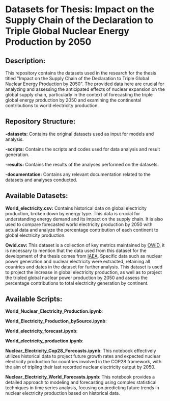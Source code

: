 # Datasets for Thesis: Impact on the Supply Chain of the Declaration to Triple Global Nuclear Energy Production by 2050

## **Description**:

This repository contains the datasets used in the research for the thesis titled "Impact on the Supply Chain of the Declaration to Triple Global Nuclear Energy Production by 2050". The provided data here are crucial for analyzing and assessing the anticipated effects of nuclear expansion on the global supply chain, particularly in the context of forecasting the triple global energy production by 2050 and examining the continental contributions to world electricity production.

## **Repository Structure**:

**-datasets:** Contains the original datasets used as input for models and analysis.

**-scripts:** Contains the scripts and codes used for data analysis and result generation.

**-results:** Contains the results of the analyses performed on the datasets.

**-documentation:** Contains any relevant documentation related to the datasets and analyses conducted.

## **Available Datasets**:

**World_electricity.csv:** Contains historical data on global electricity production, broken down by energy type. This data is crucial for understanding energy demand and its impact on the supply chain. It is also used to compare forecasted world electricity production by 2050 with actual data and analyze the percentage contribution of each continent to global electricity production.

**Owid.csv:** This dataset is a collection of key metrics maintained by [OWID](https://ourworldindata.org/energy), it is necessary to mention that the data used from this dataset for the development of the thesis comes from [IAEA](https://pris.iaea.org/pris/). Specific data such as nuclear power generation and nuclear electricity were extracted, retaining all countries and dates in the dataset for further analysis. This dataset is used to project the increase in global electricity production, as well as to project the tripled global nuclear power production by 2050 and assess the percentage contributions to total electricity generation by continent.

## **Available Scripts**:

**World_Nuclear_Electricity_Production.ipynb**: 

**World_Electricity_Production_bySource.ipynb**: 

**World_electricity_forecast.ipynb**: 

**World_electricity_production.ipynb**: 

**Nuclear_Electricity_Cop28_Forecasts.ipynb**: This notebook effectively utilizes historical data to project future growth rates and expected nuclear electricity production for countries involved in the COP28 framework, with the aim of tripling their last recorded nuclear electricity output by 2050.

**Nuclear_Electricity_World_Forecasts.ipynb**: This notebook provides a detailed approach to modeling and forecasting using complex statistical techniques in time series analysis, focusing on predicting future trends in nuclear electricity production based on historical data.




